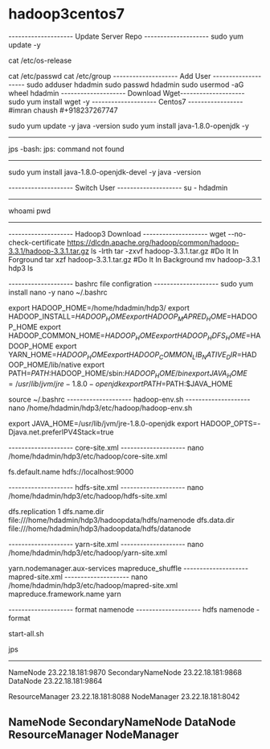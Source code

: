 # hadoop3centos7
-------------------- Update Server Repo --------------------
sudo yum update -y

cat /etc/os-release

cat /etc/passwd
cat /etc/group
-------------------- Add User --------------------
sudo adduser hdadmin
sudo passwd hdadmin
sudo usermod -aG wheel hdadmin
-------------------- Download Wget--------------------
sudo yum install wget -y
-------------------- Centos7 ----------------- 
#imran chaush
#+918237267747

sudo yum update -y
java -version
sudo yum install java-1.8.0-openjdk -y
************************************************************
jps
-bash: jps: command not found
************************************************************

sudo yum install java-1.8.0-openjdk-devel -y
java -version

-------------------- Switch User --------------------
su - hdadmin
************************************************************
whoami
pwd
************************************************************
-------------------- Hadoop3 Download --------------------
wget --no-check-certificate  https://dlcdn.apache.org/hadoop/common/hadoop-3.3.1/hadoop-3.3.1.tar.gz
ls -lrth
tar -zxvf hadoop-3.3.1.tar.gz  #Do It In Forground
tar xzf hadoop-3.3.1.tar.gz #Do It In Background
mv hadoop-3.3.1 hdp3
ls

-------------------- bashrc file configration --------------------
sudo yum install nano -y
nano ~/.bashrc

export HADOOP_HOME=/home/hdadmin/hdp3/
export HADOOP_INSTALL=$HADOOP_HOME
export HADOOP_MAPRED_HOME=$HADOOP_HOME
export HADOOP_COMMON_HOME=$HADOOP_HOME
export HADOOP_HDFS_HOME=$HADOOP_HOME
export YARN_HOME=$HADOOP_HOME
export HADOOP_COMMON_LIB_NATIVE_DIR=$HADOOP_HOME/lib/native
export PATH=$PATH:$HADOOP_HOME/sbin:$HADOOP_HOME/bin
export JAVA_HOME=/usr/lib/jvm/jre-1.8.0-openjdk
export PATH=$PATH:$JAVA_HOME

source ~/.bashrc
-------------------- hadoop-env.sh --------------------
nano /home/hdadmin/hdp3/etc/hadoop/hadoop-env.sh

export JAVA_HOME=/usr/lib/jvm/jre-1.8.0-openjdk
export HADOOP_OPTS=-Djava.net.preferIPV4Stack=true

-------------------- core-site.xml --------------------
nano /home/hdadmin/hdp3/etc/hadoop/core-site.xml

<property>
  <name>fs.default.name</name>
    <value>hdfs://localhost:9000</value>
</property>

-------------------- hdfs-site.xml --------------------
nano /home/hdadmin/hdp3/etc/hadoop/hdfs-site.xml

<property>
 <name>dfs.replication</name>
 <value>1</value>
</property>

<property>
  <name>dfs.name.dir</name>
    <value>file:///home/hdadmin/hdp3/hadoopdata/hdfs/namenode</value>
</property>

<property>
  <name>dfs.data.dir</name>
    <value>file:///home/hdadmin/hdp3/hadoopdata/hdfs/datanode</value>
</property>

-------------------- yarn-site.xml --------------------
nano /home/hdadmin/hdp3/etc/hadoop/yarn-site.xml

<property>
  <name>yarn.nodemanager.aux-services</name>
    <value>mapreduce_shuffle</value>
 </property>
-------------------- mapred-site.xml --------------------
nano /home/hdadmin/hdp3/etc/hadoop/mapred-site.xml

<property>
  <name>mapreduce.framework.name</name>
   <value>yarn</value>
 </property>
 
 -------------------- format namenode --------------------
 hdfs namenode -format
 
 start-all.sh
 
 jps

------------------------------------------------------------
NameNode			23.22.18.181:9870
SecondaryNameNode 	23.22.18.181:9868
DataNode 			23.22.18.181:9864

ResourceManager		23.22.18.181:8088
NodeManager			23.22.18.181:8042

NameNode
SecondaryNameNode
DataNode
ResourceManager
NodeManager
------------------------------------------------------------
